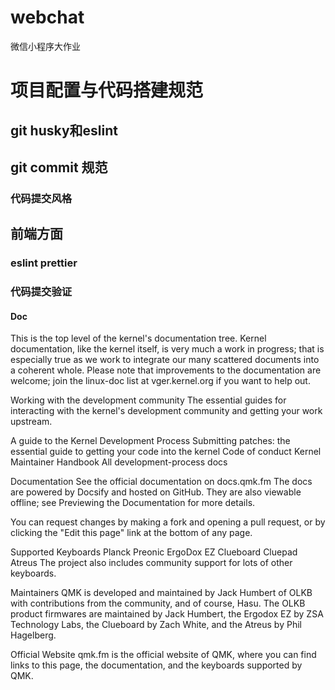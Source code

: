 # webchat
微信小程序大作业
# 项目配置与代码搭建规范

## git husky和eslint

## git commit 规范

### 代码提交风格

## 前端方面

### eslint prettier

### 代码提交验证

#### Doc

This is the top level of the kernel's documentation tree. Kernel documentation, like the kernel itself, is very much a work in progress; that is especially true as we work to integrate our many scattered documents into a coherent whole. Please note that improvements to the documentation are welcome; join the linux-doc list at vger.kernel.org if you want to help out.

Working with the development community
The essential guides for interacting with the kernel's development community and getting your work upstream.

A guide to the Kernel Development Process
Submitting patches: the essential guide to getting your code into the kernel
Code of conduct
Kernel Maintainer Handbook
All development-process docs

Documentation
See the official documentation on docs.qmk.fm
The docs are powered by Docsify and hosted on GitHub. They are also viewable offline; see Previewing the Documentation for more details.

You can request changes by making a fork and opening a pull request, or by clicking the "Edit this page" link at the bottom of any page.

Supported Keyboards
Planck
Preonic
ErgoDox EZ
Clueboard
Cluepad
Atreus
The project also includes community support for lots of other keyboards.

Maintainers
QMK is developed and maintained by Jack Humbert of OLKB with contributions from the community, and of course, Hasu. The OLKB product firmwares are maintained by Jack Humbert, the Ergodox EZ by ZSA Technology Labs, the Clueboard by Zach White, and the Atreus by Phil Hagelberg.

Official Website
qmk.fm is the official website of QMK, where you can find links to this page, the documentation, and the keyboards supported by QMK.